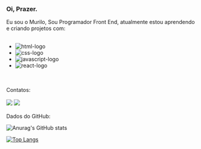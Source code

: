 ### Oi, Prazer.

Eu sou o Murilo, Sou Programador Front End, atualmente estou aprendendo e criando projetos com: 
<br>
<br>

- <img src= "https://img.shields.io/badge/HTML5-E34F26?style=for-the-badge&logo=html5&logoColor=white" alt= "html-logo"/>
- <img src="https://img.shields.io/badge/CSS3-1572B6?style=for-the-badge&logo=css3&logoColor=white" alt= "css-logo"/>
- <img src="https://img.shields.io/badge/JavaScript-323330?style=for-the-badge&logo=javascript&logoColor=F7DF1E" alt= "javascript-logo"/>
- <img src="https://img.shields.io/badge/React-20232A?style=for-the-badge&logo=react&logoColor=61DAFB" alt="react-logo"/>
<br>
<br>
Contatos:
<br>
<br>
  <a href="https://www.instagram.com/muriloak/"><img src="https://img.shields.io/badge/Instagram-E4405F?style=for-the-badge&logo=instagram&logoColor=white"/><a/>
  <a href="https://www.linkedin.com/in/muriloak/"><img src="https://img.shields.io/badge/LinkedIn-0077B5?style=for-the-badge&logo=linkedin&logoColor=white"/><a/>
<br>
<br>
Dados do GitHub:

![Anurag's GitHub stats](https://github-readme-stats.vercel.app/api?username=MuriloAK&show_icons=true&theme=tokyonight)

[![Top Langs](https://github-readme-stats.vercel.app/api/top-langs/?username=MuriloAK)](https://github.com/anuraghazra/github-readme-stats)


<!--
**MuriloAK/MuriloAK** is a ✨ _special_ ✨ repository because its `README.md` (this file) appears on your GitHub profile.

Here are some ideas to get you started:

- 🔭 I’m currently working on ...
- 🌱 I’m currently learning ...
- 👯 I’m looking to collaborate on ...
- 🤔 I’m looking for help with ...
- 💬 Ask me about ...
- 📫 How to reach me: ...
- 😄 Pronouns: ...
- ⚡ Fun fact: ...
-->
